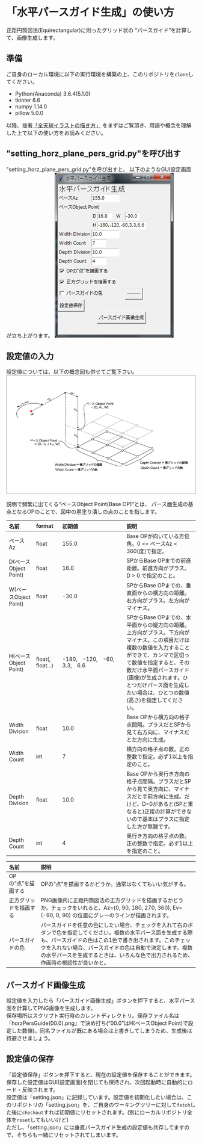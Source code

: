 # 「水平パースガイド生成」の使い方
正距円筒図法(Equirectangular)に則ったグリッド状の
“パースガイド”を計算して、画像生成します。

## 準備
ご自身のローカル環境に以下の実行環境を構築の上、このリポジトリを`clone`してください。
* Python(Anaconda) 3.6.4(5.1.0)
* tkinter 8.6
* numpy 1.14.0
* pillow 5.0.0

以降、拙著[「全天球イラストの描き方」](https://www.pixiv.net/user/810920/series/41910)
をまずはご覧頂き、用語や概念を理解した上で以下の使い方をお読みください。

## "setting_horz_plane_pers_grid.py"を呼び出す
"setting_horz_plane_pers_grid.py"を呼び出すと、
以下のようなGUI設定画面が立ち上がります。
![水平パースガイド生成](setting_horz_plane_pers_grid.png)

## 設定値の入力
設定値については、以下の概念図も併せてご覧下さい。  
![水平パースガイド概念図](horz_plane_abstract.png)

説明で頻繁に出てくる“ベースObject Point(Base OP)”とは、
パース面生成の基点となるOPのことで、図中の黒塗り潰しの点のことを指します。  

| 名前 | format| 初期値 |説明|
|:---|:---|:---|:---|
|ベースAz |float |155.0 |Base OPが向いている方位角。0 <= ベースAz < 360[度]で指定。|
|D(ベースObject Point) |float |16.0 |SPからBase OPまでの前進距離。前進方向がプラス。D > 0 で指定のこと。|
|W(ベースObject Point) |float |-30.0 |SPからBase OPまでの、垂直面からの横方向の距離。右方向がプラス。左方向がマイナス。|
|H(ベースObject Point) |float(,　float...) |-180,　-120,　-60,　3.3,　6.6|SPからBase OPまでの、水平面からの縦方向の距離。上方向がプラス。下方向がマイナス。この項目だけは複数の数値を入力することができて、カンマで区切って数値を指定すると、その数だけ水平面パースガイド(画像)が生成されます。ひとつだけパース面を生成したい場合は、ひとつの数値(高さ)を指定してください。|
|Width Division|float |10.0 |Base OPから横方向の格子点間隔。プラスだとSPから見て右方向に、マイナスだと左方向に生成。|
|Width Count|int|7 |横方向の格子点の数。正の整数で指定。必ず1以上を指定のこと。|
|Depth Division|float |10.0 |Base OPから奥行き方向の格子点間隔。プラスだとSPから見て奥方向に、マイナスだと手前方向に生成。だけど、D=0があると(SPと重なると)正接の計算ができないので基本はプラスに指定した方が無難です。|
|Depth Count|int|4|奥行き方向の格子点の数。正の整数で指定。必ず1以上を指定のこと。|

| 名前  |説明|
|:---|:---|
|OPの“点”を描画する|OPの“点”を描画するかどうか。通常はなくてもいい気がする。|
|正方グリッドを描画する|PNG画像内に正距円筒図法の正方グリッドを描画するかどうか。チェックをいれると、Az=(0, 90, 180, 270, 360), Ev=(-90, 0, 90) の位置にグレーのラインが描画されます。|
|パースガイドの色|パースガイドを任意の色にしたい場合、チェックを入れて右のボタンで色を指定してください。複数の水平パース面を生成する際も、パースガイドの色はこの1色で書き出されます。このチェックを入れない場合、パースガイドの色は自動で決定します。複数の水平パースを生成するときは、いろんな色で出力されるため、作画時の視認性が良いかと。|

## パースガイド画像生成
設定値を入力したら「パースガイド画像生成」ボタンを押下すると、水平パース面を計算してPNG画像を生成します。  
保存場所はスクリプト実行時のカレントディレクトリ。保存ファイル名は「horzPersGuide(00.0).png」で決め打ち(“00.0”はH(ベースObject Point)で設定した数値)。同名ファイルが既にある場合は上書きしてしまうため、生成後は待避させましょう。

## 設定値の保存
「設定値保存」ボタンを押下すると、現在の設定値を保存することができます。
保存した設定値はGUI(設定画面)を閉じても保持され、次回起動時に自動的にロード・反映されます。  
設定値は「setting.json」に記録しています。設定値を初期化したい場合は、このリポジトリの「setting.json」を、ご自身のワーキングツリーに対して`fetch`した後に`checkout`すれば初期値にリセットされます。(別にローカルリポジトリ全体を`reset`してもいいけど)  
ただし、「setting.json」には垂直パースガイド生成の設定値も共存してますので、そちらも一緒にリセットされてしまいます。

